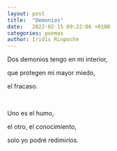 ```yaml
---
layout: post
title:  "Demonios"
date:   2022-02-15 09:22:06 +0100
categories: poemas
author: Iridis Rinpoche
---
```


Dos demonios tengo en mi interior,

que protegen mi mayor miedo,

el fracaso.

<br>

Uno es el humo, 

el otro, el conocimiento,

solo yo podré redimirlos. 

